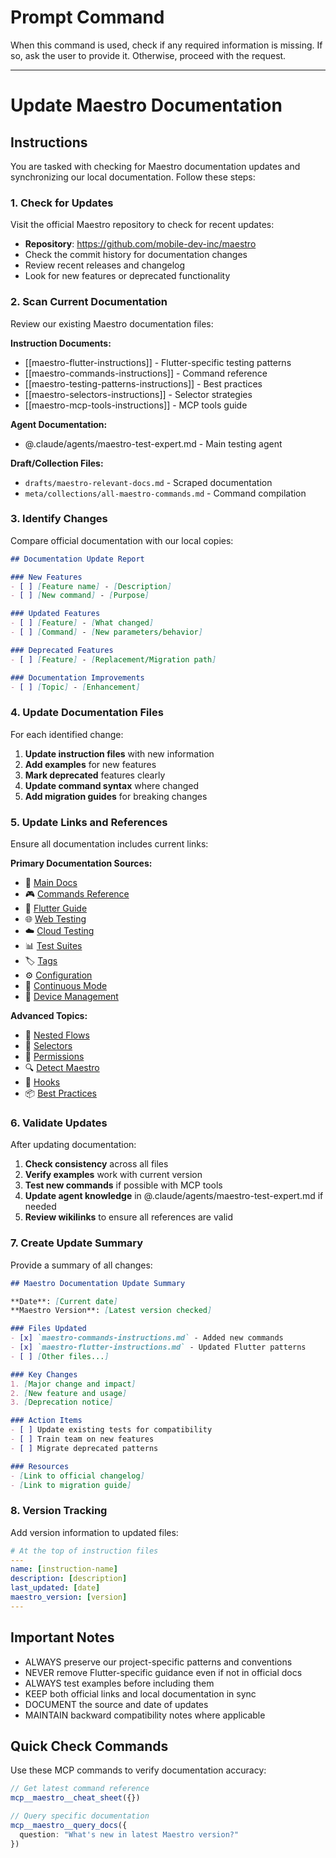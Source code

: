 # Prompt Command

When this command is used, check if any required information is missing. If so, ask the user to provide it. Otherwise, proceed with the request.

---

# Update Maestro Documentation

## Instructions

You are tasked with checking for Maestro documentation updates and synchronizing our local documentation. Follow these steps:

### 1. Check for Updates

Visit the official Maestro repository to check for recent updates:
- **Repository**: https://github.com/mobile-dev-inc/maestro
- Check the commit history for documentation changes
- Review recent releases and changelog
- Look for new features or deprecated functionality

### 2. Scan Current Documentation

Review our existing Maestro documentation files:

**Instruction Documents:**
- [[maestro-flutter-instructions]] - Flutter-specific testing patterns
- [[maestro-commands-instructions]] - Command reference
- [[maestro-testing-patterns-instructions]] - Best practices
- [[maestro-selectors-instructions]] - Selector strategies
- [[maestro-mcp-tools-instructions]] - MCP tools guide

**Agent Documentation:**
- @.claude/agents/maestro-test-expert.md - Main testing agent

**Draft/Collection Files:**
- `drafts/maestro-relevant-docs.md` - Scraped documentation
- `meta/collections/all-maestro-commands.md` - Command compilation

### 3. Identify Changes

Compare official documentation with our local copies:

```markdown
## Documentation Update Report

### New Features
- [ ] [Feature name] - [Description]
- [ ] [New command] - [Purpose]

### Updated Features
- [ ] [Feature] - [What changed]
- [ ] [Command] - [New parameters/behavior]

### Deprecated Features
- [ ] [Feature] - [Replacement/Migration path]

### Documentation Improvements
- [ ] [Topic] - [Enhancement]
```

### 4. Update Documentation Files

For each identified change:

1. **Update instruction files** with new information
2. **Add examples** for new features
3. **Mark deprecated** features clearly
4. **Update command syntax** where changed
5. **Add migration guides** for breaking changes

### 5. Update Links and References

Ensure all documentation includes current links:

**Primary Documentation Sources:**
- 📖 [Main Docs](https://docs.maestro.dev/)
- 🎮 [Commands Reference](https://docs.maestro.dev/api-reference/commands)
- 🎯 [Flutter Guide](https://docs.maestro.dev/platform/flutter)
- 🌐 [Web Testing](https://docs.maestro.dev/platform/web-desktop-browser)
- ☁️ [Cloud Testing](https://docs.maestro.dev/cloud/run-maestro-tests-in-the-cloud)
- 📊 [Test Suites](https://docs.maestro.dev/cli/test-suites-and-reports)
- 🏷️ [Tags](https://docs.maestro.dev/cli/tags)
- ⚙️ [Configuration](https://docs.maestro.dev/api-reference/configuration/workspace-configuration)
- 🔄 [Continuous Mode](https://docs.maestro.dev/cli/continuous-mode)
- 📱 [Device Management](https://docs.maestro.dev/cli/specify-a-device)

**Advanced Topics:**
- 🔁 [Nested Flows](https://docs.maestro.dev/advanced/nested-flows)
- 🎯 [Selectors](https://docs.maestro.dev/api-reference/selectors)
- 🔐 [Permissions](https://docs.maestro.dev/advanced/permissions-setup-for-ios-and-android-apps)
- 🔍 [Detect Maestro](https://docs.maestro.dev/advanced/detect-maestro-in-your-app)
- 🎣 [Hooks](https://docs.maestro.dev/advanced/maestro-hooks-onflowstart-and-onflowcomplete)
- 📦 [Best Practices](https://docs.maestro.dev/best-practices/structuring-your-test-suite)

### 6. Validate Updates

After updating documentation:

1. **Check consistency** across all files
2. **Verify examples** work with current version
3. **Test new commands** if possible with MCP tools
4. **Update agent knowledge** in @.claude/agents/maestro-test-expert.md if needed
5. **Review wikilinks** to ensure all references are valid

### 7. Create Update Summary

Provide a summary of all changes:

```markdown
## Maestro Documentation Update Summary

**Date**: [Current date]
**Maestro Version**: [Latest version checked]

### Files Updated
- [x] `maestro-commands-instructions.md` - Added new commands
- [x] `maestro-flutter-instructions.md` - Updated Flutter patterns
- [ ] [Other files...]

### Key Changes
1. [Major change and impact]
2. [New feature and usage]
3. [Deprecation notice]

### Action Items
- [ ] Update existing tests for compatibility
- [ ] Train team on new features
- [ ] Migrate deprecated patterns

### Resources
- [Link to official changelog]
- [Link to migration guide]
```

### 8. Version Tracking

Add version information to updated files:
```yaml
# At the top of instruction files
---
name: [instruction-name]
description: [description]
last_updated: [date]
maestro_version: [version]
---
```

## Important Notes

- ALWAYS preserve our project-specific patterns and conventions
- NEVER remove Flutter-specific guidance even if not in official docs
- ALWAYS test examples before including them
- KEEP both official links and local documentation in sync
- DOCUMENT the source and date of updates
- MAINTAIN backward compatibility notes where applicable

## Quick Check Commands

Use these MCP commands to verify documentation accuracy:

```typescript
// Get latest command reference
mcp__maestro__cheat_sheet({})

// Query specific documentation
mcp__maestro__query_docs({ 
  question: "What's new in latest Maestro version?" 
})
```
